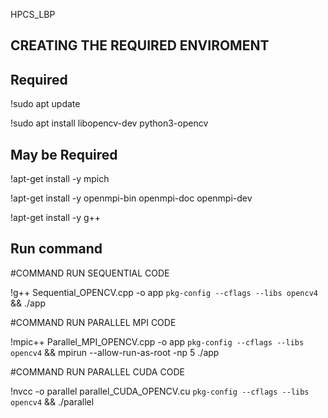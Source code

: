 HPCS_LBP

## CREATING THE REQUIRED ENVIROMENT

## Required
!sudo apt update

!sudo apt install libopencv-dev python3-opencv

## May be Required
!apt-get install -y mpich

!apt-get install -y openmpi-bin openmpi-doc openmpi-dev

!apt-get install -y g++

## Run command
#COMMAND RUN SEQUENTIAL CODE

!g++ Sequential_OPENCV.cpp -o app `pkg-config --cflags --libs opencv4` && ./app

#COMMAND RUN PARALLEL MPI CODE

!mpic++ Parallel_MPI_OPENCV.cpp -o app `pkg-config --cflags --libs opencv4` && mpirun --allow-run-as-root -np 5 ./app

#COMMAND RUN PARALLEL CUDA CODE

!nvcc -o parallel parallel_CUDA_OPENCV.cu `pkg-config --cflags --libs opencv4` && ./parallel
